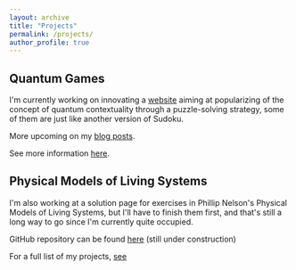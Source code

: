 ```yaml
---
layout: archive
title: "Projects"
permalink: /projects/
author_profile: true
---
```


## Quantum Games

I'm currently working on innovating a [website](https://quantumgamesorg.github.io) aiming at popularizing of the concept of quantum contextuality through a puzzle-solving strategy, some of them are just like another version of Sudoku.

More upcoming on my [blog posts](../_posts/).

See more information [here](../_projects/project-1.md).

## Physical Models of Living Systems

I'm also working at a solution page for exercises in Phillip Nelson's Physical Models of Living Systems, but I'll have to finish them first, and that's still a long way to go since I'm currently quite occupied.

GitHub repository can be found [here](https://github.com/Daniel-Tianxing-Weng/physical_modeling_of_living_systems) (still under construction)

For a full list of my projects, [see](/projects_archive/)